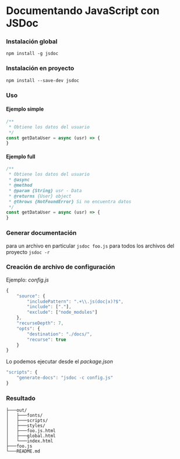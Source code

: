 # Documentando JavaScript con JSDoc

### Instalación global
`npm install -g jsdoc`

### Instalación en proyecto
`npm install --save-dev jsdoc`

### Uso

#### Ejemplo simple
```javascript
/**
 * Obtiene los datos del usuario
 */
const getDataUser = async (usr) => {
}
```

#### Ejemplo full
```javascript
/**
 * Obtiene los datos del usuario
 * @async
 * @method
 * @param {String} usr - Data
 * @returns {User} object
 * @throws {NotFoundError} Si no encuentra datos
 */
const getDataUser = async (usr) => {
}
```

### Generar documentación
para un archivo en particular `jsdoc foo.js`
para todos los archivos del proyecto `jsdoc -r`

### Creación de archivo de configuración
Ejemplo: *config.js*
```javascript
{
    "source": {
        "includePattern": ".+\\.js(doc|x)?$",
        "include": ["."],
        "exclude": ["node_modules"]
    },
    "recurseDepth": 7,
    "opts": {
        "destination": "./docs/",
        "recurse": true
    }
}
```
Lo podemos ejecutar desde el *package.json*
```javascript
"scripts": {
    "generate-docs": "jsdoc -c config.js"
}
```

### Resultado
```
├───out/
│   ├───fonts/
│   ├───scripts/
│   ├───styles/
│   ├───foo.js.html
│   ├───global.html
│   └───index.html
├───foo.js
└───README.md
```